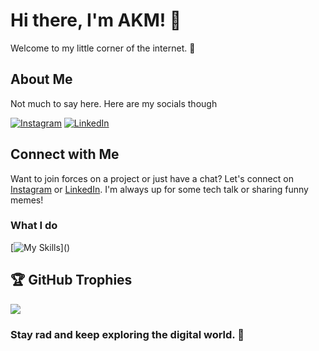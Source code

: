 # Hi there, I'm AKM! 👋

Welcome to my little corner of the internet. 🚀

## About Me

 Not much to say here. Here are my socials though
 
[![Instagram](https://skillicons.dev/icons?i=instagram)](https://www.instagram.com/akm.xdd/)
[![LinkedIn](https://skillicons.dev/icons?i=linkedin)](https://www.linkedin.com/in/akm-glhf)

## Connect with Me

Want to join forces on a project or just have a chat? Let's connect on [Instagram](https://www.instagram.com/ctfu_anand/) or [LinkedIn](https://www.linkedin.com/akm-glhf). I'm always up for some tech talk or sharing funny memes!



### What I do
[![My Skills](https://skillicons.dev/icons?i=cpp,java,py,js,html,css,md,django,bootstrap,tailwind,styledcomponents,react,vite,nodejs,nextjs,express,mongo,mysql,postgres,supabase,github,git,vercel,netlify,linux,powershell,idea,ps,postman,vscode,)]()

## 🏆 GitHub Trophies
![](https://github-profile-trophy.vercel.app/?username=akm-xdd&theme=onestar&no-frame=false&no-bg=false&margin-w=4)





### Stay rad and keep exploring the digital world. 🌟
